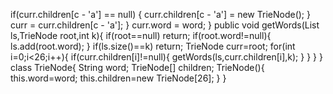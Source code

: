 if(curr.children[c - 'a'] == null) {
curr.children[c - 'a'] = new TrieNode();
}
curr = curr.children[c - 'a'];
}
curr.word = word;
}
public void getWords(List<String> ls,TrieNode root,int k){
if(root==null) return;
if(root.word!=null){
ls.add(root.word);
}
if(ls.size()==k) return;
TrieNode curr=root;
for(int i=0;i<26;i++){
if(curr.children[i]!=null){
getWords(ls,curr.children[i],k);
}
}
}
}
​
class TrieNode{
String word;
TrieNode[] children;
TrieNode(){
this.word=word;
this.children=new TrieNode[26];
}
}
```